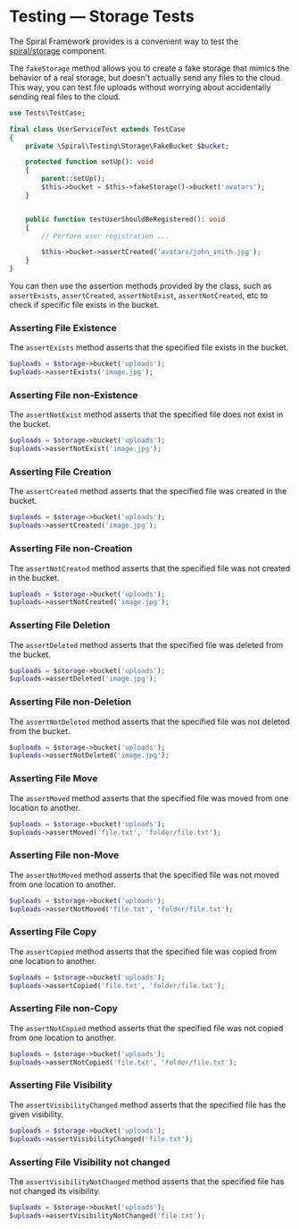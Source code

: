 # Testing — Storage Tests

The Spiral Framework provides is a convenient way to test the [spiral/storage](../advanced/storage.md) component.

The `fakeStorage` method allows you to create a fake storage that mimics the behavior of a real storage, but doesn't
actually send any files to the cloud. This way, you can test file uploads without worrying about accidentally sending
real files to the cloud.

```php
use Tests\TestCase;

final class UserServiceTest extends TestCase
{
    private \Spiral\Testing\Storage\FakeBucket $bucket;

    protected function setUp(): void
    {
        parent::setUp();
        $this->bucket = $this->fakeStorage()->bucket('avatars');
    }


    public function testUserShouldBeRegistered(): void
    {
        // Perform user registration ...

        $this->bucket->assertCreated('avatars/john_smith.jpg');
    }
}
```

You can then use the assertion methods provided by the class, such as `assertExists`, `assertCreated`,
`assertNotExist`, `assertNotCreated`, etc to check if specific file exists in the bucket.

### Asserting File Existence

The `assertExists` method asserts that the specified file exists in the bucket.

```php
$uploads = $storage->bucket('uploads');
$uploads->assertExists('image.jpg');
```

### Asserting File non-Existence

The `assertNotExist` method asserts that the specified file does not exist in the bucket.

```php
$uploads = $storage->bucket('uploads');
$uploads->assertNotExist('image.jpg');
```

### Asserting File Creation

The `assertCreated` method asserts that the specified file was created in the bucket.

```php
$uploads = $storage->bucket('uploads');
$uploads->assertCreated('image.jpg');
```

### Asserting File non-Creation

The `assertNotCreated` method asserts that the specified file was not created in the bucket.

```php
$uploads = $storage->bucket('uploads');
$uploads->assertNotCreated('image.jpg');
```

### Asserting File Deletion

The `assertDeleted` method asserts that the specified file was deleted from the bucket.

```php
$uploads = $storage->bucket('uploads');
$uploads->assertDeleted('image.jpg');
```

### Asserting File non-Deletion

The `assertNotDeleted` method asserts that the specified file was not deleted from the bucket.

```php
$uploads = $storage->bucket('uploads');
$uploads->assertNotDeleted('image.jpg');
```

### Asserting File Move

The `assertMoved` method asserts that the specified file was moved from one location to another.

```php
$uploads = $storage->bucket('uploads');
$uploads->assertMoved('file.txt', 'folder/file.txt');
```

### Asserting File non-Move

The `assertNotMoved` method asserts that the specified file was not moved from one location to another.

```php
$uploads = $storage->bucket('uploads');
$uploads->assertNotMoved('file.txt', 'folder/file.txt');
```

### Asserting File Copy

The `assertCopied` method asserts that the specified file was copied from one location to another.

```php
$uploads = $storage->bucket('uploads');
$uploads->assertCopied('file.txt', 'folder/file.txt');
```

### Asserting File non-Copy

The `assertNotCopied` method asserts that the specified file was not copied from one location to another.

```php
$uploads = $storage->bucket('uploads');
$uploads->assertNotCopied('file.txt', 'folder/file.txt');
```

### Asserting File Visibility

The `assertVisibilityChanged` method asserts that the specified file has the given visibility.

```php
$uploads = $storage->bucket('uploads');
$uploads->assertVisibilityChanged('file.txt');
```

### Asserting File Visibility not changed

The `assertVisibilityNotChanged` method asserts that the specified file has not changed its visibility.

```php
$uploads = $storage->bucket('uploads');
$uploads->assertVisibilityNotChanged('file.txt');
```

